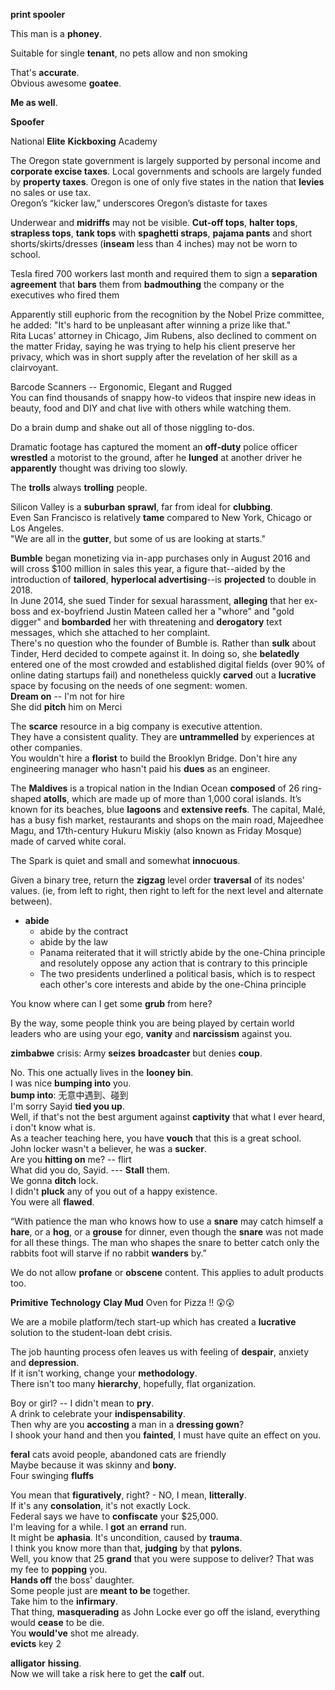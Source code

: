 **print spooler**   
  
This man is a **phoney**.  
  
Suitable for single **tenant**, no pets allow and non smoking  
  
That's **accurate**.  
Obvious awesome **goatee**.  
  
**Me as well**.  
  
**Spoofer**  

National **Elite** **Kickboxing** Academy  
  
The Oregon state government is largely supported by personal income and **corporate excise taxes**.  Local governments and schools are largely funded by **property taxes**.  Oregon is one of only five states in the nation that **levies** no sales or use tax.  
Oregon’s “kicker law,” underscores Oregon’s distaste for taxes  
  
Underwear and **midriffs** may not be visible. **Cut-off tops**, **halter tops**, **strapless tops**, **tank tops** with **spaghetti straps**, **pajama pants** and short shorts/skirts/dresses (**inseam** less than 4 inches) may not be worn to school.  
  
Tesla fired 700 workers last month and required them to sign a **separation agreement** that **bars** them from **badmouthing** the company or the executives who fired them  
  
Apparently still euphoric from the recognition by the Nobel Prize committee, he added: "It's hard to be unpleasant after winning a prize like that."  
Rita Lucas' attorney in Chicago, Jim Rubens, also declined to comment on the matter Friday, saying he was trying to help his client preserve her privacy, which was in short supply after the revelation of her skill as a clairvoyant.  
  
  
Barcode Scanners -- Ergonomic, Elegant and Rugged  
You can find thousands of snappy how-to videos that inspire new ideas in beauty, food and DIY and chat live with others while watching them.  
  
  
Do a brain dump and shake out all of those niggling to-dos.  
  
Dramatic footage has captured the moment an **off-duty** police officer **wrestled** a motorist to the ground, after he **lunged** at another driver he **apparently** thought was driving too slowly.  
  
The **trolls** always **trolling** people.  
  
Silicon Valley is a **suburban** **sprawl**, far from ideal for **clubbing**.  
Even San Francisco is relatively **tame** compared to New York, Chicago or Los Angeles.  
"We are all in the **gutter**, but some of us are looking at starts."  
  
**Bumble** began monetizing via in-app purchases only in August 2016 and will cross $100 million in sales this year, a figure that--aided by the introduction of **tailored**, **hyperlocal advertising**--is **projected** to double in 2018.  
In June 2014, she sued Tinder for sexual harassment, **alleging** that her ex-boss and ex-boyfriend Justin Mateen called her a "whore" and "gold digger" and **bombarded** her with threatening and **derogatory** text messages, which she attached to her complaint.  
There's no question who the founder of Bumble is. Rather than **sulk** about Tinder, Herd decided to compete against it. In doing so, she **belatedly** entered one of the most crowded and established digital fields (over 90% of online dating startups fail) and nonetheless quickly **carved** out a **lucrative** space by focusing on the needs of one segment: women.  
**Dream on** -- I'm not for hire  
She did **pitch** him on Merci  
  
The **scarce** resource in a big company is executive attention.  
They have a consistent quality. They are **untrammelled** by experiences at other companies.  
You wouldn't hire a **florist** to build the Brooklyn Bridge. Don't hire any engineering manager who hasn't paid his **dues** as an engineer.  
  
The **Maldives** is a tropical nation in the Indian Ocean **composed** of 26 ring-shaped **atolls**, which are made up of more than 1,000 coral islands. It’s known for its beaches, blue **lagoons** and **extensive reefs**. The capital, Malé, has a busy fish market, restaurants and shops on the main road, Majeedhee Magu, and 17th-century Hukuru Miskiy (also known as Friday Mosque) made of carved white coral.  
  
The Spark is quiet and small and somewhat **innocuous**.  
  
Given a binary tree, return the **zigzag** level order **traversal** of its nodes' values. (ie, from left to right, then right to left for the next level and alternate between).  
  
* **abide**  
	* abide by the contract  
	* abide by the law  
	* Panama reiterated that it will strictly abide by the one-China principle and resolutely oppose any action that is contrary to this principle  
	* The two presidents underlined a political basis, which is to respect each other's core interests and abide by the one-China principle  
  
You know where can I get some **grub** from here?  
  
By the way, some people think you are being played by certain world leaders who are using your ego, **vanity** and **narcissism** against you.  
  
**zimbabwe** crisis: Army **seizes** **broadcaster** but denies **coup**.  
  
No. This one actually lives in the **looney bin**.  
I was nice **bumping into** you.  
**bump into**: 无意中遇到、碰到  
I'm sorry Sayid **tied you up**.  
Well, if that's not the best argument against **captivity** that what I ever heard, i don't know what is.  
As a teacher teaching here, you have **vouch** that this is a great school.  
John locker wasn't a believer, he was a **sucker**.  
Are you **hitting on** me? -- flirt  
What did you do, Sayid. --- **Stall** them.  
We gonna **ditch** lock.  
I didn't **pluck** any of you out of a happy existence.  
You were all **flawed**.  
   
   
“With patience the man who knows how to use a **snare** may catch himself a **hare**, or a **hog**, or a **grouse** for dinner, even though the **snare** was not made for all these things. The man who shapes the snare to better catch only the rabbits foot will starve if no rabbit **wanders** by.”  
   
We do not allow **profane** or **obscene** content. This applies to adult products too.  
   
**Primitive Technology** **Clay Mud** Oven for Pizza !! 😲😲  
   
We are a mobile platform/tech start-up which has created a **lucrative** solution to the student-loan debt crisis.  
   
The job haunting process ofen leaves us with feeling of **despair**, anxiety and **depression**.  
If it isn't working, change your **methodology**.  
There isn't too many **hierarchy**, hopefully, flat organization.  
   
Boy or girl? -- I didn't mean to **pry**.  
A drink to celebrate your **indispensability**.  
Then why are you **accosting** a man in a **dressing gown**?  
I shook your hand and then you **fainted**, I must have quite an effect on you.  
   
**feral** cats avoid people, abandoned cats are friendly  
Maybe because it was skinny and **bony**.  
Four swinging **fluffs**  
   
You mean that **figuratively**, right?  - NO, I mean, **litterally**.  
If it's any **consolation**, it's not exactly Lock.  
Federal says we have to **confiscate** your $25,000.  
I'm leaving for a while. I **got** an **errand** run.  
It might be **aphasia**. It's uncondition, caused by **trauma**.  
I think you know more than that, **judging** by that **pylons**.  
Well, you know that 25 **grand** that you were suppose to deliver? That was my fee to **popping** you.  
**Hands off** the boss' daughter.  
Some people just are **meant to be** together.  
Take him to the **infirmary**.  
That thing, **masquerading** as John Locke ever go off the island, everything would **cease** to be die.  
You **would've** shot me already.  
**evicts** key 2  
   
**alligator** **hissing**.  
Now we will take a risk here to get the **calf** out.  
  

